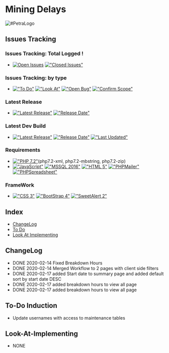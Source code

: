 # Mining Delays
<img src="https://github.com/HermanRasICTSurvey/blob/master/img/Logo.jpg" alt="#PetraLogo">

## Issues Tracking
### Issues Tracking: Total Logged !
 - [![Open Issues](https://img.shields.io/github/issues/HermanRasICTSurvey.svg)](https://github.com/HermanRasICTSurvey/issues)
[!["Closed Issues"](https://img.shields.io/github/issues-closed/HermanRasICTSurvey.svg?style=flat-square)](https://github.com/HermanRasICTSurvey/issues)
### Issues Tracking: by type
 - [!["To Do"](https://img.shields.io/github/issues/HermanRasICTSurvey/help%20wanted.svg)](https://github.com/HermanRasICTSurvey/labels/help%20wanted)
[!["Look At"](https://img.shields.io/github/issues/HermanRasICTSurvey/enhancement.svg)](https://github.com/HermanRasICTSurvey/labels/enhancement)
[!["Open Bug"](https://img.shields.io/github/issues/HermanRasICTSurvey/bug.svg)](https://github.com/HermanRasICTSurvey/labels/bug)
[!["Confirm Scope"](https://img.shields.io/github/issues/HermanRasICTSurvey/question.svg)](https://github.com/HermanRasICTSurvey/labels/question)

### Latest Release
 - [!["Latest Release"](https://img.shields.io/github/release/HermanRasICTSurvey.svg)](https://github.com/HermanRasICTSurvey/releases)
[!["Release Date"](https://img.shields.io/github/release-date/HermanRasICTSurvey.svg)](https://github.com/HermanRasICTSurvey/releases)

### Latest Dev Build
 - [!["Latest Release"](https://img.shields.io/github/release-pre/HermanRasICTSurvey.svg)](https://github.com/HermanRasICTSurvey/releases)
[!["Release Date"](https://img.shields.io/github/release-date-pre/HermanRasICTSurvey.svg)](https://github.com/HermanRasICTSurvey/releases)
[!["Last Updated"](https://img.shields.io/github/last-commit/HermanRasICTSurvey.svg)](https://github.com/HermanRasICTSurvey/releases)

### Requirements
 - [!["PHP 7.2"](https://img.shields.io/badge/PHP-7.2%5E-blue.svg)](https://www.php.net/)(php7.2-xml, php7.2-mbstring, php7.2-zip)
 - [!["JavaScript"](https://img.shields.io/badge/JavaScript-1.8%5E-blue.svg)](https://developer.mozilla.org/en-US/docs/Web/JavaScript)
[!["MSSQL 2016"](https://img.shields.io/badge/MSSQL-2016%5E-blue.svg)](https://www.microsoft.com/en-us/sql-server/sql-server-downloads)
[!["HTML 5"](https://img.shields.io/badge/HTML-5-blue.svg)](https://html5test.com/results/desktop.html)
[!["PHPMailer"](https://img.shields.io/badge/PHPMailer-6.0%5E-blue.svg)](https://github.com/PHPMailer/PHPMailer)
[!["PHPSpreadsheet"](https://img.shields.io/badge/PHPSpreadsheet-5.6%5E-blue.svg)](https://phpspreadsheet.readthedocs.io/en/latest/)


### FrameWork 
 - [!["CSS 3"](https://img.shields.io/badge/CSS-3-blue.svg)](http://www.css3.info/)
[!["BootStrap 4"](https://img.shields.io/badge/BootStrap-4-blue.svg)](https://getbootstrap.com/docs/4.0/getting-started/introduction/)
[!["SweetAlert 2"](https://img.shields.io/badge/SweetAlert-2-blue.svg)](https://sweetalert2.github.io/#download)

## Index
- [ChangeLog](#changelog)
- [To Do](#to-do)
- [Look At Implementing](#look-at-implementing)


## ChangeLog
- DONE 2020-02-14 Fixed Breakdown Hours
- DONE 2020-02-14 Merged Workflow to 2 pages with client side filters
- DONE 2020-02-17 added Start date to summary page and added default sort by start date DESC
- DONE 2020-02-17 added breakdown hours to view all page
- DONE 2020-02-17 added breakdown hours to view all page

## To-Do Induction
- Update usernames with access to maintenance tables

## Look-At-Implementing
- NONE
